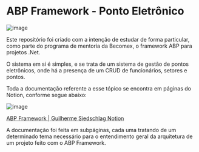 # ABP Framework - Ponto Eletrônico

![image](https://github.com/user-attachments/assets/2f150be4-7e31-46c3-b0c4-292ba709182b)

Este repositório foi criado com a intenção de estudar de forma particular, como parte do programa de mentoria da Becomex, o framework ABP para projetos .Net.

O sistema em si é simples, e se trata de um sistema de gestão de pontos eletrônicos, onde há a presença de um CRUD de funcionários, setores e pontos.

Toda a documentação referente a esse tópico se encontra em páginas do Notion, conforme segue abaixo:

![image](https://github.com/user-attachments/assets/6e7199ca-abde-494b-a118-60bc49eb462b)

[ABP Framework | Guilherme Siedschlag Notion](https://hill-impatiens-c94.notion.site/ABP-Framework-f3217f07271d4ec091dd782a06d9bb8e?pvs=4)

A documentação foi feita em subpáginas, cada uma tratando de um determinado tema necessário para o entendimento geral da arquitetura de um projeto feito com o ABP Framework.
